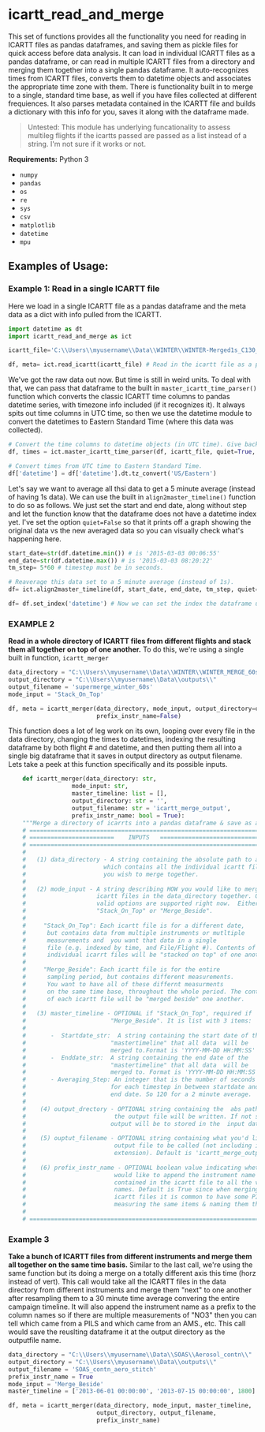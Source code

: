 # icartt_read_and_merge
This set of functions provides all the functionality you need for reading in ICARTT files as pandas dataframes, and saving them as pickle files for quick access before data analysis. It can load in individual ICARTT files as a pandas dataframe, or can read in multiple ICARTT files from a directory and merging them together into a single pandas dataframe. It auto-recognizes times from ICARTT files, converts them to datetime objects and associates the appropriate time zone with them. There is functionality built in to merge to a single, standard time base, as well if you have files collected at different frequiences. It also parses metadata contained in the ICARTT file and builds a dictionary with this info for you, saves it along with the dataframe made. 

>Untested: This module has underlying funcationality to assess multileg flights if the icartts passed are passed as a list instead of a string. I'm not sure if it works or not.

**Requirements:** Python 3
* `numpy`
* `pandas`
* `os`
* `re`
* `sys`
* `csv`
* `matplotlib`
* `datetime`
* `mpu`


## Examples of Usage: 

### Example 1:  **Read in a single ICARTT file**  
Here we load in a single ICARTT file as a pandas dataframe and the meta data as a dict with info pulled from the ICARTT. 

```py
import datetime as dt 
import icartt_read_and_merge as ict

icartt_file='C:\\Users\\myusername\\Data\\WINTER\\WINTER-Merged1s_C130_20150303_R6_RF09.ict'

df, meta= ict.read_icartt(icartt_file) # Read in the icartt file as a pandas dataframe
```
We've got the raw data out now. But time is still in weird units. To deal with that, we can pass that dataframe to the built in `master_icartt_time_parser()` function which converts the classic ICARTT time columns to pandas datetime series, with timezone info included (if it recognizes it). It always spits out time columns in UTC time, so then we use the datetime module to convert the datetimes to Eastern Standard Time (where this data was collected). 
```py
# Convert the time columns to datetime objects (in UTC time). Give back df, and a list of time columns
df, times = ict.master_icartt_time_parser(df, icartt_file, quiet=True, remove_old_time=True)

# Convert times from UTC time to Eastern Standard Time. 
df['datetime'] = df['datetime'].dt.tz_convert('US/Eastern')
```
Let's say we want to average all thsi data to get a 5 minute average (instead of having 1s data). We can use the built in `align2master_timeline()` function to do so as follows. We just set the start and end date, along without step and let the function know that the dataframe does not have a datetime index yet. I've set the option `quiet=False` so that it prints off a graph showing the original data vs the new averaged data so you can visually check what's happening here.  
```py
start_date=str(df.datetime.min()) # is '2015-03-03 00:06:55'
end_date=str(df.datetime.max()) # is '2015-03-03 08:20:22'
tm_step= 5*60 # timestep must be in seconds. 

# Reaverage this data set to a 5 minute average (instead of 1s). 
df= ict.align2master_timeline(df, start_date, end_date, tm_step, quiet=False,datetime_index=False)

df= df.set_index('datetime') # Now we can set the index the dataframe using time.
```
### EXAMPLE 2
**Read in a whole directory of ICARTT files from different flights and stack them all together on top of one another.**  To do this, we're using a single built in function, `icartt_merger`
```py
data_directory = "C:\\Users\\myusername\\Data\\WINTER\\WINTER_MERGE_60s\\"
output_directory = "C:\\Users\\myusername\\Data\\outputs\\"
output_filename = 'supermerge_winter_60s'
mode_input = 'Stack_On_Top'

df, meta = icartt_merger(data_directory, mode_input, output_directory=output_directory,output_filename=output_filename,     
                         prefix_instr_name=False)

```
This function does a lot of leg work on its own, looping over every file in the data directory, changing the times to datetimes, indexing the resulting dataframe by both flight # and datetime, and then putting them all into a single big dataframe that it saves in output directory as output filename. Lets take a peek at this function specifically and its possible inputs. 
```py
    def icartt_merger(data_directory: str,
                  mode_input: str,
                  master_timeline: list = [],
                  output_directory: str = '',
                  output_filename: str = 'icartt_merge_output',
                  prefix_instr_name: bool = True):
    """Merge a directory of icarrts into a pandas dataframe & save as a pkl.
    # ========================================================================
    # ========================    INPUTS   ===================================
    # ========================================================================
    #
    #   (1) data_directory - A string containing the absolute path to a folder
    #                      which contains all the individual icartt files that
    #                      you wish to merge together.
    #
    #   (2) mode_input - A string describing HOW you would like to merge these
    #                    icartt files in the data_directory together. Only 2
    #                    valid options are supported right now.  Either
    #                    "Stack_On_Top" or "Merge_Beside".
    #
    #     "Stack_On_Top": Each icartt file is for a different date,
    #      but contains data from multiple instruments or mutltiple
    #      measurements and  you want that data in a single
    #      file (e.g. indexed by time, and File/Flight #). Contents of
    #      individual icarrt files will be "stacked on top" of one another.
    #
    #     "Merge_Beside": Each icartt file is for the entire
    #      sampling period, but contains different measurements.
    #      You want to have all of these differnt measurments
    #      on the same time base, throughout the whole period. The contents
    #      of each icartt file will be "merged beside" one another.
    #
    #   (3) master_timeline - OPTIONAL if "Stack_On_Top", required if
    #                        "Merge_Beside". It is list with 3 items:
    #
    #       -  Startdate_str:  A string containing the start date of the
    #                        "mastertimeline" that all data  will be
    #                        merged to.Format is 'YYYY-MM-DD HH:MM:SS'
    #       -  Enddate_str:  A string containing the end date of the
    #                        "mastertimeline" that all data  will be
    #                        merged to. Format is 'YYYY-MM-DD HH:MM:SS'
    #       - Averaging_Step: An integer that is the number of seconds
    #                        for each timestep in between startdate and
    #                        end date. So 120 for a 2 minute average.
    #
    #    (4) output_drectory - OPTIONAL string containing the  abs path where
    #                         the output file will be written. If not set, the
    #                        output will be to stored in the  input data_dir.
    #
    #    (5) ouptut_filename - OPTIONAL string containing what you'd like the
    #                         output file to be called (not including its
    #                         extension). Default is 'icartt_merge_output'
    #
    #    (6) prefix_instr_name - OPTIONAL boolean value indicating whether you
    #                         would like to append the instrument name
    #                         contained in the icartt file to all the var
    #                         names. Default is True since when merging
    #                         icartt files it is common to have some PI's
    #                         measuring the same items & naming them the same.
    #
    # ========================================================================
```

### Example 3 
**Take a bunch of ICARTT files from different instruments and merge them all together on the same time basis.** Similar to the last call, we're using the same function but its doing a merge on a totally different axis this time (horz instead of vert). This call would take all the ICARTT files in the data directory from different instruments and merge them "next" to one another after resampling them to a 30 minute time average convering the entire campaign timeline.  It will also append the instrument name as a prefix to the column names so if there are multiple measurements of "NO3" then you can tell which came from a PILS and which came from an AMS., etc. This call would save the reuslting dataframe it at the output directory as the outputfile name. 
```py
data_directory = "C:\\Users\\myusername\\Data\\SOAS\\Aerosol_contn\\"
output_directory = "C:\\Users\\myusername\\Data\\outputs\\"
output_filename = 'SOAS_contn_aero_stitch'
prefix_instr_name = True
mode_input = 'Merge_Beside'
master_timeline = ['2013-06-01 00:00:00', '2013-07-15 00:00:00', 1800]

df, meta = icartt_merger(data_directory, mode_input, master_timeline,
                         output_directory, output_filename,
                         prefix_instr_name)

```

